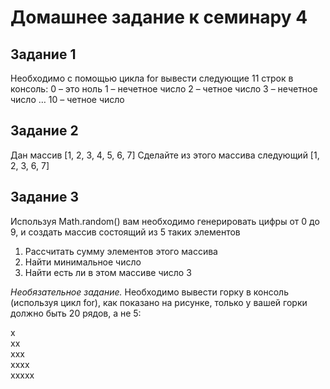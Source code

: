 # Домашнее задание к семинару 4

## Задание 1

Необходимо с помощью цикла for вывести следующие 11 строк в консоль:
0 – это ноль
1 – нечетное число
2 – четное число
3 – нечетное число
…
10 – четное число

## Задание 2

Дан массив [1, 2, 3, 4, 5, 6, 7]
Сделайте из этого массива следующий [1, 2, 3, 6, 7]

## Задание 3

Используя Math.random() вам необходимо генерировать цифры от 0 до 9, и создать массив состоящий из 5 таких элементов

1. Рассчитать сумму элементов этого массива
2. Найти минимальное число
3. Найти есть ли в этом массиве число 3

*Необязательное задание.*
Необходимо вывести горку в консоль (используя цикл for), как показано на рисунке, только у вашей горки должно быть 20 рядов, а не 5:

x\
xx\
xxx\
xxxx\
xxxxx
